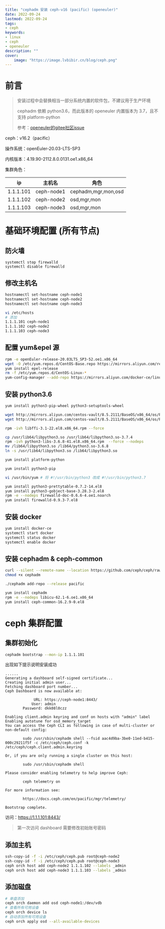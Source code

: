 ```yaml
---
title: "cephadm 安装 ceph-v16 (pacific) (openeuler)" 
date: 2022-09-24
lastmod: 2022-09-24
tags: 
- ceph
keywords:
- linux
- ceph
- openeuler
description: "" 
cover:
    image: "https://image.lvbibir.cn/blog/ceph.png" 
---
```


# 前言

> 安装过程中会替换相当一部分系统内置的软件包，不建议用于生产环境
>
> cephadm 依赖 python3.6，而此版本的 openeuler 内置版本为 3.7，且不支持 platform-python
>
> 参考：[openeuler的gitee社区issue](https://gitee.com/src-openeuler/python3/issues/I4J8RK?from=project-issue)

ceph：v16.2（pacific）

操作系统：openEuler-20.03-LTS-SP3

内核版本：4.19.90-2112.8.0.0131.oe1.x86_64

集群角色：

| ip        | 主机名     | 角色                |
| --------- | ---------- | ------------------- |
| 1.1.1.101 | ceph-node1 | cephadm,mgr,mon,osd |
| 1.1.1.102 | ceph-node2 | osd,mgr,mon         |
| 1.1.1.103 | ceph-node3 | osd,mgr,mon         |

# 基础环境配置 (所有节点)

## 防火墙

```textile
systemctl stop firewalld
systemctl disable firewalld
```

## 修改主机名

```bash
hostnamectl set-hostname ceph-node1
hostnamectl set-hostname ceph-node2
hostnamectl set-hostname ceph-node3

vi /etc/hosts
# 添加
1.1.1.101 ceph-node1
1.1.1.102 ceph-node2
1.1.1.103 ceph-node3
```

## 配置 yum&epel 源

```bash
rpm -e openEuler-release-20.03LTS_SP3-52.oe1.x86_64
wget -O /etc/yum.repos.d/CentOS-Base.repo https://mirrors.aliyun.com/repo/Centos-vault-8.5.2111.repo
yum install epel-release
rm -f /etc/yum.repos.d/CentOS-Linux-*
yum-config-manager --add-repo https://mirrors.aliyun.com/docker-ce/linux/centos/docker-ce.repo
```

## 安装 python3.6

```bash
yum install python3-pip-wheel python3-setuptools-wheel

wget http://mirrors.aliyun.com/centos-vault/8.5.2111/BaseOS/x86_64/os/Packages/python3-libs-3.6.8-41.el8.x86_64.rpm
wget http://mirrors.aliyun.com/centos-vault/8.5.2111/BaseOS/x86_64/os/Packages/libffi-3.1-22.el8.x86_64.rpm

rpm -ivh libffi-3.1-22.el8.x86_64.rpm --force

cp /usr/lib64/libpython3.so /usr/lib64/libpython3.so-3.7.4
rpm -ivh python3-libs-3.6.8-41.el8.x86_64.rpm  --force --nodeps
mv /lib64/libpython3.so /lib64/python3.so-3.6.8
ln -s /usr/lib64/libpython3.so /lib64/libpython3.so

yum install platform-python

yum install python3-pip

vi /usr/bin/yum # 将 #!/usr/bin/python3 改成 #!/usr/bin/python3.7

yum install python3-prettytable-0.7.2-14.el8
yum install python3-gobject-base-3.28.3-2.el8
rpm -e --nodeps firewalld-doc-0.6.6-4.oe1.noarch
yum install firewalld-0.9.3-7.el8
```

## 安装 docker

```bash
yum install docker-ce
systemctl start docker
systemctl status docker
systemctl enable docker
```

## 安装 cephadm & ceph-common

```bash
curl --silent --remote-name --location https://github.com/ceph/ceph/raw/pacific/src/cephadm/cephadm
chmod +x cephadm

./cephadm add-repo --release pacific

yum install cephadm
rpm -e --nodeps libicu-62.1-6.oe1.x86_64
yum install ceph-common-16.2.9-0.el8
```

# ceph 集群配置

## 集群初始化

```bash
cephadm bootstrap --mon-ip 1.1.1.101
```

出现如下提示说明安装成功

```textile
......
Generating a dashboard self-signed certificate...
Creating initial admin user...
Fetching dashboard port number...
Ceph Dashboard is now available at:

             URL: https://ceph-node1:8443/
            User: admin
        Password: dkk08l0czz

Enabling client.admin keyring and conf on hosts with "admin" label
Enabling autotune for osd_memory_target
You can access the Ceph CLI as following in case of multi-cluster or non-default config:

        sudo /usr/sbin/cephadm shell --fsid aac4d9ba-3be0-11ed-b415-000c29211f5f -c /etc/ceph/ceph.conf -k /etc/ceph/ceph.client.admin.keyring

Or, if you are only running a single cluster on this host:

        sudo /usr/sbin/cephadm shell

Please consider enabling telemetry to help improve Ceph:

        ceph telemetry on

For more information see:

        https://docs.ceph.com/en/pacific/mgr/telemetry/

Bootstrap complete.
```

访问：<https://1.1.1.101:8443/>

> 第一次访问 dashboard 需要修改初始账号密码

## 添加主机

```bash
ssh-copy-id -f -i /etc/ceph/ceph.pub root@ceph-node2
ssh-copy-id -f -i /etc/ceph/ceph.pub root@ceph-node3
ceph orch host add ceph-node2 1.1.1.102 --labels _admin
ceph orch host add ceph-node3 1.1.1.103 --labels _admin
```

## 添加磁盘

```bash
# 单盘添加
ceph orch daemon add osd ceph-node1:/dev/vdb
# 查看所有可用设备
ceph orch device ls
# 自动添加所有可用设备
ceph orch apply osd --all-available-devices
```
